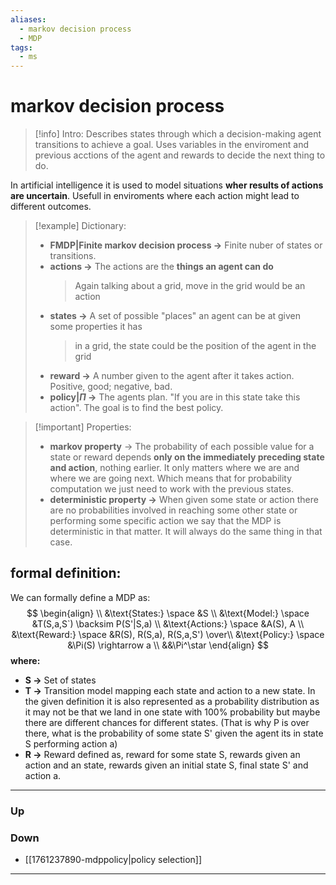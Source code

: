 ```yaml
---
aliases:
  - markov decision process
  - MDP
tags:
  - ms
---
```

# markov decision process
> [!info] Intro: 
> Describes states through which a decision-making agent transitions to achieve a goal. Uses variables in the enviroment and previous acctions of the agent and rewards to decide the next thing to do. 

In artificial intelligence it is used to model situations **wher results of actions are uncertain**. Usefull in enviroments where each action might lead to different outcomes. 

>[!example] Dictionary:
> - **FMDP|Finite markov decision process ->** Finite nuber of states or transitions. 
> - **actions ->** The actions are the **things an agent can do**
>   > Again talking about a grid, move in the grid would be an action
> - **states ->** A set of possible "places" an agent can be at given some properties it has
>   >in a grid, the state could be the position of the agent in the grid
> - **reward ->** A number given to the agent after it takes action. Positive, good; negative, bad.
> - **policy|$\Pi$ ->** The agents plan. "If you are in this state take this action". The goal is to find the best policy.


>[!important] Properties:
> - **markov property** -> The probability of each possible value for a state or reward depends **only on the immediately preceding state and action**, nothing earlier. 
> It only matters where we are and where we are going next. Which means that for probability computation we just need to work with the previous states.
> - **deterministic property ->** When given some state or action there are no probabilities involved in reaching some other state or performing some specific action we say that the MDP is deterministic in that matter. It will always do the same thing in that case.
> 

## formal definition:
We can formally define a MDP as:
$$
\begin{align} \\
&\text{States:} \space &S \\
&\text{Model:} \space &T(S,a,S`) \backsim P(S'|S,a) \\
&\text{Actions:} \space &A(S), A \\
&\text{Reward:} \space &R(S), R(S,a), R(S,a,S')
\over\\
&\text{Policy:} \space &\Pi(S) \rightarrow a \\
&&\Pi^\star
\end{align}
$$
**where:**
- **S ->** Set of states
- **T ->** Transition model mapping each state and action to a new state. In the given definition it is also represented as a probability distribution as it may not be that we land in one state with 100% probability but maybe there are different chances for different states. (That is why P is over there, what is the probability of some state S' given the agent its in state S performing action a)
- **R ->** Reward defined as, reward for some state S, rewards given an action and an state, rewards given an initial state S, final state S' and action a. 

  
***
### Up
### Down
- [[1761237890-mdppolicy|policy selection]]
***
